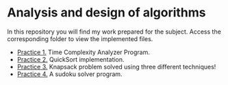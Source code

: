 # Analysis and design of algorithms

In this repository you will find my work prepared for the subject. Access the corresponding folder to view the implemented files.
- [Practice 1.](https://github.com/MarkosHB/Analysis-and-design-of-Algorithms/blob/main/Analizador/Practica1_MarcosHidalgo.pdf) Time Complexity Analyzer Program.  
- [Practice 2.](https://github.com/MarkosHB/Analysis-and-design-of-Algorithms/blob/main/QuickSort/Practica2_MarcosHidalgo.pdf) QuickSort implementation. 
- [Practice 3.](https://github.com/MarkosHB/Analysis-and-design-of-Algorithms/blob/main/Knapsack/Practica3_MarcosHidalgo.pdf) Knapsack problem solved using three different techniques! 
- [Practice 4.](https://github.com/MarkosHB/Analysis-and-design-of-Algorithms/blob/main/Sudoku/Practica4_MarcosHidalgo.pdf) A sudoku solver program.
